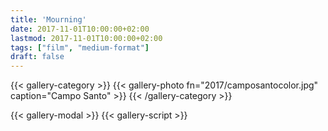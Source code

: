 ```yaml
---
title: 'Mourning'
date: 2017-11-01T10:00:00+02:00
lastmod: 2017-11-01T10:00:00+02:00
tags: ["film", "medium-format"]
draft: false
---
```

{{< gallery-category >}}
    {{< gallery-photo fn="2017/camposantocolor.jpg" caption="Campo Santo" >}}
{{< /gallery-category >}}

{{< gallery-modal >}}
{{< gallery-script >}}
<!--more-->
